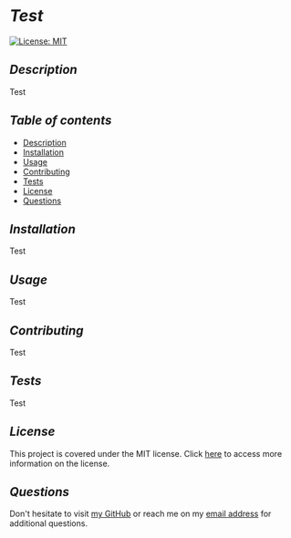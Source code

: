  # **_Test_**

  [![License: MIT](https://img.shields.io/badge/License-MIT-yellow.svg)](https://opensource.org/licenses/MIT)

  ## **_Description_**
  Test

  ## **_Table of contents_**
  * [Description](#description)
  * [Installation](#installation)
  * [Usage](#usage)
  * [Contributing](#contributing)
  * [Tests](#tests)
  * [License](#license)
  * [Questions](#questions)
    
  ## **_Installation_**
  Test

  ## **_Usage_**
  Test

  ## **_Contributing_**
  Test

  ## **_Tests_**
  Test

## **_License_**
    
This project is covered under the MIT license.
Click [here](
        https://opensource.org/licenses/MIT
        ) to access more information on the license.

  ## **_Questions_**
  Don't hesitate to visit [my GitHub](https://github.com/Test)
  or reach me on my [email address](mailto:Test) for additional questions.
  